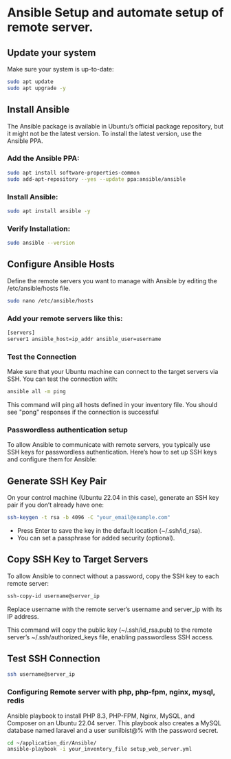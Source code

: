 # Ansible Setup and automate setup of remote server.
## Update your system
Make sure your system is up-to-date:
```sh
sudo apt update
sudo apt upgrade -y
```
## Install Ansible
The Ansible package is available in Ubuntu’s official package repository, but it might not be the latest version. To install the latest version, use the Ansible PPA.
### Add the Ansible PPA:
```sh
sudo apt install software-properties-common
sudo add-apt-repository --yes --update ppa:ansible/ansible
```
### Install Ansible:
```sh
sudo apt install ansible -y
```
### Verify Installation:
```sh
sudo ansible --version
```
## Configure Ansible Hosts
Define the remote servers you want to manage with Ansible by editing the /etc/ansible/hosts file.
```sh
sudo nano /etc/ansible/hosts
```
### Add your remote servers like this:
```sh
[servers]
server1 ansible_host=ip_addr ansible_user=username
```
###  Test the Connection
Make sure that your Ubuntu machine can connect to the target servers via SSH. You can test the connection with:
```sh
ansible all -m ping
```
This command will ping all hosts defined in your inventory file. You should see "pong" responses if the connection is successful

### Passwordless authentication setup
To allow Ansible to communicate with remote servers, you typically use SSH keys for passwordless authentication. Here’s how to set up SSH keys and configure them for Ansible:
## Generate SSH Key Pair
On your control machine (Ubuntu 22.04 in this case), generate an SSH key pair if you don’t already have one:
```sh
ssh-keygen -t rsa -b 4096 -C "your_email@example.com"
```
- Press Enter to save the key in the default location (~/.ssh/id_rsa).
- You can set a passphrase for added security (optional).
## Copy SSH Key to Target Servers

To allow Ansible to connect without a password, copy the SSH key to each remote server:
```sh
ssh-copy-id username@server_ip
```
Replace username with the remote server’s username and server_ip with its IP address.

This command will copy the public key (~/.ssh/id_rsa.pub) to the remote server’s ~/.ssh/authorized_keys file, enabling passwordless SSH access.
## Test SSH Connection
```sh
ssh username@server_ip
```
### Configuring Remote server with php, php-fpm, nginx, mysql, redis
Ansible playbook to install PHP 8.3, PHP-FPM, Nginx, MySQL, and Composer on an Ubuntu 22.04 server. This playbook also creates a MySQL database named laravel and a user sunilbist@% with the password secret.
```sh
cd ~/application_dir/Ansible/
ansible-playbook -i your_inventory_file setup_web_server.yml
```

